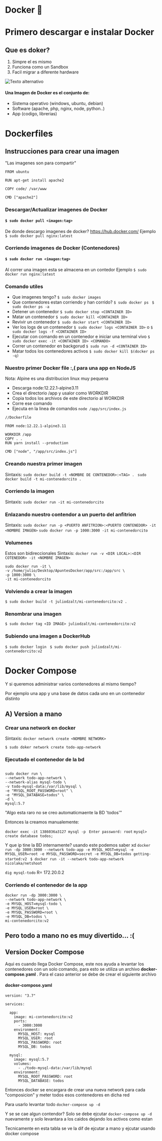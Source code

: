 # Docker :whale:


# Primero descargar e instalar Docker

## Que es doker?
1. Simpre el es mismo 
2. Funciona como un Sandbox
3. Facil migrar a diferente hardware

![Texto alternativo](./d1.jpg)

#### Una Imagen de Docker es el conjunto de: 
- Sistema operativo (windows, ubuntu, debian)
- Software (apache, php, nginx, node, python..)
- App (codigo, librerias)


# Dockerfiles
## Instrucciones para crear una imagen
"Las imagenes son para compartir"
~~~
FROM ubuntu

RUN apt-get install apache2

COPY code/ /var/www

CMD ["apache2"]
~~~


### Descargar/Actualizar imagenes de Docker
#### `$ sudo docker pull <imagen:tag>`
De donde descargo imagenes de docker? https://hub.docker.com/
Ejemplo `$ sudo docker pull nginx:latest`


### Corriendo imagenes de Docker (Contenedores)
#### `$ sudo docker run <imagen:tag>`
Al correr una imagen esta se almacena en un contedor
Ejemplo `$ sudo docker run nginx:latest` 



### Comando utiles
- Que imagenes tengo? `$ sudo docker images `
- Que contenedores estan corriendo y han corrido? `$ sudo docker ps ` `$ sudo docker ps -a`
- Detener un contenedor `$ sudo docker stop <CONTAINER ID>`
- Matar un contenedor `$ sudo docker kill <CONTAINER ID>`
- Revivir un contenedor `$ sudo docker start <CONTAINER ID>`
- Ver los logs de un contenedor `$ sudo docker logs <CONTAINER ID>` o  `$ sudo docker logs -f <CONTAINER ID>`
- Ejecutar con comando en un contenedor e iniciar una terminal vivo `$ sudo docker exec -it <CONTAINER ID> <COMANDO>`
- Correr un contenedor en backgorud `$ sudo run -d <CONTAINER ID>`
- Matar todos los contenedores activos ` $ sudo docker kill $(docker ps -q) `


### Nuestro primer Docker file :,( para una app en NodeJS
Nota: Alpine es una distribucion linux muy pequena
- Descarga node:12.22.1-alpine3.11
- Crea el directorio /app y usalor como WORKDIR
- Copia todos los archivos de este directorio al WORKDIR
- Corre ese comando
- Ejecuta en la linea de comandos `node /app/src/index.js`

~~~
//Dockerfile

FROM node:12.22.1-alpine3.11

WORKDIR /app
COPY . .
RUN yarn install --production

CMD ["node", "/app/src/index.js"]
~~~

### Creando nuestra primer imagen
Sintaxis: `sudo docker build -t <NOMBRE DE CONTENEDOR>:<TAG> . `
` sudo docker build -t mi-contenedorcito . `

### Corriendo la imagen
Sintaxis: `sudo docker run -it mi-contenedorcito`


### Enlazando nuestro contendor a un puerto del anfitrion
Sintaxis: `sudo docker run -p <PUERTO ANFITRION>:<PUERTO CONTENEDOR> -it <NOMBRE IMAGEN>`
`sudo docker run -p 1000:3000 -it mi-contenedorcito`


### Volumenes
Estos son bidireccionales
Sintaxis: `docker run -v <DIR LOCAL>:<DIR COTENEDOR> -it <NOMBRE IMAGEN>`
```
sudo docker run -it \
-v /home/julio/Desktop/ApuntesDocker/app/src:/app/src \
-p 1000:3000 \
-it mi-contenedorcito
```

### Volviendo a crear la imagen
`$ sudo docker build -t juliodzalt/mi-contenedorcito:v2 . `

### Renombrar una imagen
`$ sudo docker tag <ID IMAGE> juliodzalt/mi-contenedorcito:v2 `

### Subiendo una imagen a DockerHub
`$ sudo docker login `
`$ sudo docker push juliodzalt/mi-contenedorcito:v2 `



# Docker Compose
Y si queremos administrar varios contenedores al mismo tiempo?

Por ejemplo una app y una base de datos cada uno en un contenedor distinto

## A) Version a mano

### Crear una network en docker
Sintaxis: `docker network create <NOMBRE NETWORK>`

`$ sudo doker network create todo-app-network`

### Ejecutado el contenedor de la bd
~~~

sudo docker run \
--network todo-app-network \
--network-alias mysql-todo \
-v todo-mysql-data:/var/lib/mysql \
-e "MYSQL_ROOT_PASSWORD=root" \
-e "MYSQL_DATABASE=todos" \
-d \
mysql:5.7

~~~

"Algo esta raro no se creo automaticmaente la BD 'todos'"

Entonces la creamos manualemente:

` docker exec -it 1386036a3127 mysql -p `
` Enter password: root`
` mysql> create database todos; `

Y que ip tine la BD internamente? usando este podemos saber xd
` docker run -dp 3000:3000 --network todo-app -e MYSQL_HOST=mysql -e MYSQL_USER=root -e MYSQL_PASSWORD=secret -e MYSQL_DB=todos getting-started:v2 `
` $ docker run -it --network todo-app-network nicolaka/netshoot`

` dig mysql-todo ` R= 172.20.0.2


### Corriendo el contenedor de la app
~~~
docker run -dp 3000:3000 \
--network todo-app-network \
-e MYSQL_HOST=mysql-todo \
-e MYSQL_USER=root \
-e MYSQL_PASSWORD=root \
-e MYSQL_DB=todos \
mi-contenedorcito:v2
~~~


## Pero todo a mano no es muy divertido... :(

## Version Docker Compose

Aqui es cuando llega Docker Compose, este nos ayuda a levantar los contenedores con un solo comando, para esto se utiliza un archivo **docker-compose.yaml** .
Para el caso anterior se debe de crear el siguiente archivo

#### docker-compose.yaml
~~~
version: "3.7"

services:

  app:
    image: mi-contenedorcito:v2
    ports:
      - 3000:3000
    environment:
      MYSQL_HOST: mysql
      MYSQL_USER: root
      MYSQL_PASSWORD: root
      MYSQL_DB: todos
  
  mysql:
    image: mysql:5.7
    volumes:
      - ./todo-mysql-data:/var/lib/mysql
    environment:
      MYSQL_ROOT_PASSWORD: root
      MYSQL_DATABASE: todos
~~~

Entonces docker se encargara de crear una nueva network para cada "composicion" y meter todos esos contenedores en dicha red

Para usarlo levantar todo `docker-compose up -d`

Y se se cae algun contendor? Solo se debe ejcutar `docker-compose up -d` nuevamente y solo levantara a los caidos dejando los activos como estan

Tecnicamente en esta tabla se ve la dif de ejcutar a mano y ejcutar usando docker compose

